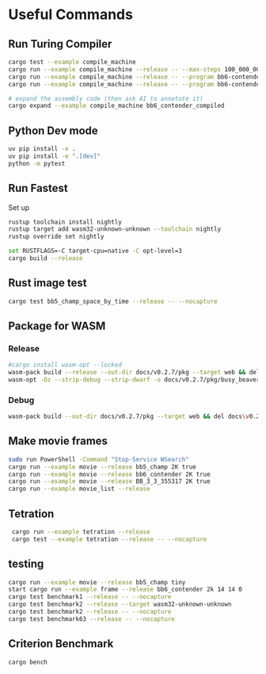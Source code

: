 # Useful Commands

## Run Turing Compiler

```bash
cargo test --example compile_machine
cargo run --example compile_machine --release -- --max-steps 100_000_000
cargo run --example compile_machine --release -- --program bb6-contender --interval 100_000_000_000  --min-tape 4 --max-tape 1,000,000,000,000,000
cargo run --example compile_machine --release -- --program bb6-contender --interval 1_000_000_000 --max-steps 25,000,000,000

# expand the assembly code (then ask AI to annotate it)
cargo expand --example compile_machine bb6_contender_compiled
```

## Python Dev mode

```bash
uv pip install -e .
uv pip install -e ".[dev]"
python -m pytest
```

## Run Fastest

Set up

```bash
rustup toolchain install nightly
rustup target add wasm32-unknown-unknown --toolchain nightly
rustup override set nightly
```

```bash
set RUSTFLAGS=-C target-cpu=native -C opt-level=3
cargo build --release
```

## Rust image test

```bash
cargo test bb5_champ_space_by_time --release -- --nocapture
```

## Package for WASM

### Release

```bash
#cargo install wasm-opt --locked
wasm-pack build --release --out-dir docs/v0.2.7/pkg --target web && del docs\v0.2.7\pkg\.gitignore
wasm-opt -Oz --strip-debug --strip-dwarf -o docs/v0.2.7/pkg/busy_beaver_blaze_bg.wasm docs/v0.2.7/pkg/busy_beaver_blaze_bg.wasm
```

### Debug

```bash
wasm-pack build --out-dir docs/v0.2.7/pkg --target web && del docs\v0.2.7\pkg\.gitignore
```

## Make movie frames

```bash
sudo run PowerShell -Command "Stop-Service WSearch"
cargo run --example movie --release bb5_champ 2K true
cargo run --example movie --release bb6_contender 2K true
cargo run --example movie --release BB_3_3_355317 2K true
cargo run --example movie_list --release
```

## Tetration

```bash
 cargo run --example tetration --release
 cargo test --example tetration --release -- --nocapture
```

## testing

```bash
cargo run --example movie --release bb5_champ tiny
start cargo run --example frame --release bb6_contender 2k 14 14 0 
cargo test benchmark1 --release -- --nocapture
cargo test benchmark2 --release --target wasm32-unknown-unknown
cargo test benchmark2 --release -- --nocapture
cargo test benchmark63 --release -- --nocapture
```

## Criterion Benchmark

```bash
cargo bench
```
